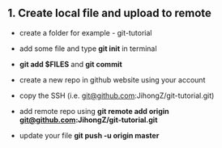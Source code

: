 ## 1. Create local file and upload to remote

- create a folder for example - git-tutorial

- add some file and type **git init** in terminal

- **git add $FILES** and **git commit**

- create a new repo in github website using your account

- copy the SSH (i.e. git@github.com:JihongZ/git-tutorial.git)

- add remote repo using **git remote add origin git@github.com:JihongZ/git-tutorial.git**

- update your file **git push -u origin master**

  ​
